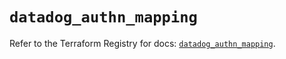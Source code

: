 # `datadog_authn_mapping`

Refer to the Terraform Registry for docs: [`datadog_authn_mapping`](https://registry.terraform.io/providers/datadog/datadog/3.47.0/docs/resources/authn_mapping).
